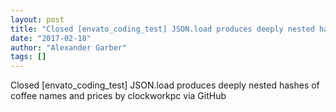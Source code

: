 ```yaml
---
layout: post
title: "Closed [envato_coding_test] JSON.load produces deeply nested hashes of coffee names and prices"
date: "2017-02-18"
author: "Alexander Garber"
tags: []
---
```


Closed [envato_coding_test] JSON.load produces deeply nested hashes of coffee names and prices by clockworkpc via GitHub